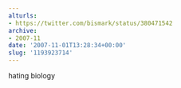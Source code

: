 ```yaml
---
alturls:
- https://twitter.com/bismark/status/380471542
archive:
- 2007-11
date: '2007-11-01T13:28:34+00:00'
slug: '1193923714'
---
```


hating biology

